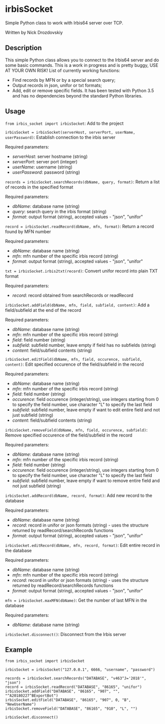 # irbisSocket
Simple Python class to work with Irbis64 server over TCP.

Written by Nick Drozdovskiy


## Description
This simple Python class allows you to connect to the Irbis64 server and do some basic commands. This is a work in progress and is pretty buggy, USE AT YOUR OWN RISK!
List of currently working functions:
- Find records by MFN or by a special search query;
- Output records in json, unifor or txt formats;
- Add, edit or remove specific fields.
It has been tested with Python 3.5 and has no dependencies beyond the standard Python libraries.


## Usage

`from irbis_socket import irbisSocket`: Add to the project


`irbisSocket = irbisSocket(serverHost, serverPort, userName, userPassword)`: Establish connection to the irbis server

Required parameters:
- _serverHost_: server hostname (string)
- _serverPort_: server port (integer)
- _userName_: username (string)
- _userPassword_: password (string)


`records = irbisSocket.searchRecords(dbName, query, format)`: Return a list of records in the specified format

Required parameters:
- _dbName_: database name (string)
- _query_: search query in the irbis format (string)
- _format_: output format (string), accepted values - "json", "unifor"


`record = irbisSocket.readRecord(dbName, mfn, format)`: Return a record found by MFN number

Required parameters:
- _dbName_: database name (string)
- _mfn_: mfn number of the specific irbis record (string)
- _format_: output format (string), accepted values - "json", "unifor"


`txt = irbisSocket.irbis2txt(record)`: Convert unifor record into plain TXT format

Required parameters:
- _record_: record obtained from searchRecords or readRecord


`irbisSocket.addField(dbName, mfn, field, subfield, content)`: Add a field/subfield at the end of the record

Required parameters:
- _dbName_: database name (string)
- _mfn_: mfn number of the specific irbis record (string)
- _field_: field number (string)
- _subfield_: subfield number, leave empty if field has no subfields (string)
- _content_: field/subfield contents (string)


`irbisSocket.editField(dbName, mfn, field, occurence, subfield, content)`: Edit specified occurence of the field/subfield in the record

Required parameters:
- _dbName_: database name (string)
- _mfn_: mfn number of the specific irbis record (string)
- _field_: field number (string)
- _occurence_: field occurence (integer/string), use integers starting from 0 to specify the field number, use character "L" to specify the last field
- _subfield_: subfield number, leave empty if want to edit entire field and not just subfield (string)
- _content_: field/subfield contents (string)


`irbisSocket.removeField(dbName, mfn, field, occurence, subfield)`: Remove specified occurence of the field/subfield in the record

Required parameters:
- _dbName_: database name (string)
- _mfn_: mfn number of the specific irbis record (string)
- _field_: field number (string)
- _occurence_: field occurence (integer/string), use integers starting from 0 to specify the field number, use character "L" to specify the last field
- _subfield_: subfield number, leave empty if want to remove entire field and not just subfield (string)


`irbisSocket.addRecord(dbName, record, format)`: Add new record to the database

Required parameters:
- _dbName_: database name (string)
- _record_: record in unifor or json formats (string) - uses the structure returned by readRecord/searchRecords functions
- _format_: output format (string), accepted values - "json", "unifor"


`irbisSocket.editRecord(dbName, mfn, record, format)`: Edit entire record in the database

Required parameters:
- _dbName_: database name (string)
- _mfn_: mfn number of the specific irbis record (string)
- _record_: record in unifor or json formats (string) - uses the structure returned by readRecord/searchRecords functions
- _format_: output format (string), accepted values - "json", "unifor"


`mfn = irbisSocket.maxMFN(dbName)`: Get the number of last MFN in the database

Required parameters:
- _dbName_: database name (string)


`irbisSocket.disconnect()`: Disconnect from the Irbis server


## Example
	from irbis_socket import irbisSocket
  
	irbisSocket = irbisSocket("127.0.0.1", 6666, "username", "password")
  
	records = irbisSocket.searchRecords("DATABASE", "v463^J='2018'", "json")
	record = irbisSocket.readRecord("DATABASE", "86165", "unifor")
	irbisSocket.addField("DATABASE", "86165", "907", "", "^A20180227^BExportBot")
	irbisSocket.editField("DATABASE", "86165", "907", 0, "B", "NewUserName")
	irbisSocket.removeField("DATABASE", "86165", "910", "L", "")
  
	irbisSocket.disconnect()
	
